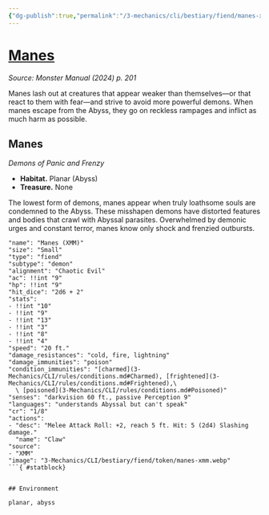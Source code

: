 ```yaml
---
{"dg-publish":true,"permalink":"/3-mechanics/cli/bestiary/fiend/manes-xmm/","tags":["ttrpg-cli/compendium/src/5e/xmm","ttrpg-cli/monster/cr/1-8","ttrpg-cli/monster/environment/abyss","ttrpg-cli/monster/environment/planar","ttrpg-cli/monster/size/small","ttrpg-cli/monster/type/fiend/demon"],"noteIcon":""}
---
```


# [Manes](3-Mechanics\CLI\bestiary\fiend/manes-xmm.md)
*Source: Monster Manual (2024) p. 201*  

Manes lash out at creatures that appear weaker than themselves—or that react to them with fear—and strive to avoid more powerful demons. When manes escape from the Abyss, they go on reckless rampages and inflict as much harm as possible.

## Manes

*Demons of Panic and Frenzy*

- **Habitat.** Planar (Abyss)  
- **Treasure.** None  

The lowest form of demons, manes appear when truly loathsome souls are condemned to the Abyss. These misshapen demons have distorted features and bodies that crawl with Abyssal parasites. Overwhelmed by demonic urges and constant terror, manes know only shock and frenzied outbursts.

```statblock
"name": "Manes (XMM)"
"size": "Small"
"type": "fiend"
"subtype": "demon"
"alignment": "Chaotic Evil"
"ac": !!int "9"
"hp": !!int "9"
"hit_dice": "2d6 + 2"
"stats":
- !!int "10"
- !!int "9"
- !!int "13"
- !!int "3"
- !!int "8"
- !!int "4"
"speed": "20 ft."
"damage_resistances": "cold, fire, lightning"
"damage_immunities": "poison"
"condition_immunities": "[charmed](3-Mechanics/CLI/rules/conditions.md#Charmed), [frightened](3-Mechanics/CLI/rules/conditions.md#Frightened),\
  \ [poisoned](3-Mechanics/CLI/rules/conditions.md#Poisoned)"
"senses": "darkvision 60 ft., passive Perception 9"
"languages": "understands Abyssal but can't speak"
"cr": "1/8"
"actions":
- "desc": "Melee Attack Roll: +2, reach 5 ft. Hit: 5 (2d4) Slashing damage."
  "name": "Claw"
"source":
- "XMM"
"image": "3-Mechanics/CLI/bestiary/fiend/token/manes-xmm.webp"
```{ #statblock}


## Environment

planar, abyss